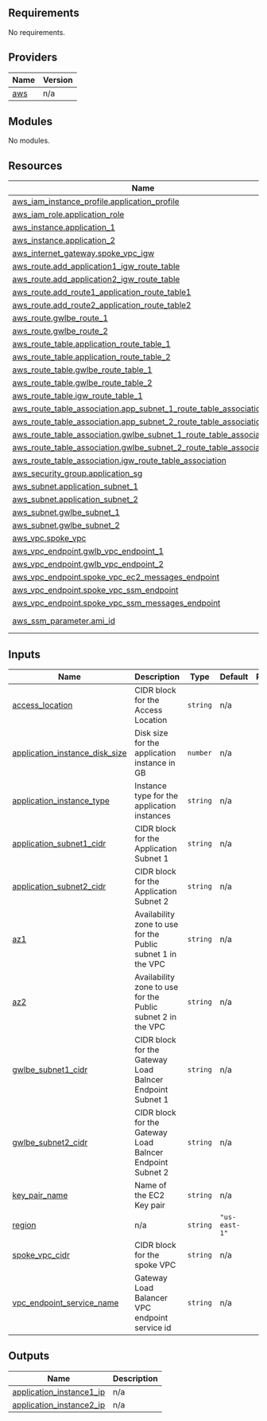 ## Requirements

No requirements.

## Providers

| Name | Version |
|------|---------|
| <a name="provider_aws"></a> [aws](#provider\_aws) | n/a |

## Modules

No modules.

## Resources

| Name | Type |
|------|------|
| [aws_iam_instance_profile.application_profile](https://registry.terraform.io/providers/hashicorp/aws/latest/docs/resources/iam_instance_profile) | resource |
| [aws_iam_role.application_role](https://registry.terraform.io/providers/hashicorp/aws/latest/docs/resources/iam_role) | resource |
| [aws_instance.application_1](https://registry.terraform.io/providers/hashicorp/aws/latest/docs/resources/instance) | resource |
| [aws_instance.application_2](https://registry.terraform.io/providers/hashicorp/aws/latest/docs/resources/instance) | resource |
| [aws_internet_gateway.spoke_vpc_igw](https://registry.terraform.io/providers/hashicorp/aws/latest/docs/resources/internet_gateway) | resource |
| [aws_route.add_application1_igw_route_table](https://registry.terraform.io/providers/hashicorp/aws/latest/docs/resources/route) | resource |
| [aws_route.add_application2_igw_route_table](https://registry.terraform.io/providers/hashicorp/aws/latest/docs/resources/route) | resource |
| [aws_route.add_route1_application_route_table1](https://registry.terraform.io/providers/hashicorp/aws/latest/docs/resources/route) | resource |
| [aws_route.add_route2_application_route_table2](https://registry.terraform.io/providers/hashicorp/aws/latest/docs/resources/route) | resource |
| [aws_route.gwlbe_route_1](https://registry.terraform.io/providers/hashicorp/aws/latest/docs/resources/route) | resource |
| [aws_route.gwlbe_route_2](https://registry.terraform.io/providers/hashicorp/aws/latest/docs/resources/route) | resource |
| [aws_route_table.application_route_table_1](https://registry.terraform.io/providers/hashicorp/aws/latest/docs/resources/route_table) | resource |
| [aws_route_table.application_route_table_2](https://registry.terraform.io/providers/hashicorp/aws/latest/docs/resources/route_table) | resource |
| [aws_route_table.gwlbe_route_table_1](https://registry.terraform.io/providers/hashicorp/aws/latest/docs/resources/route_table) | resource |
| [aws_route_table.gwlbe_route_table_2](https://registry.terraform.io/providers/hashicorp/aws/latest/docs/resources/route_table) | resource |
| [aws_route_table.igw_route_table_1](https://registry.terraform.io/providers/hashicorp/aws/latest/docs/resources/route_table) | resource |
| [aws_route_table_association.app_subnet_1_route_table_association](https://registry.terraform.io/providers/hashicorp/aws/latest/docs/resources/route_table_association) | resource |
| [aws_route_table_association.app_subnet_2_route_table_association](https://registry.terraform.io/providers/hashicorp/aws/latest/docs/resources/route_table_association) | resource |
| [aws_route_table_association.gwlbe_subnet_1_route_table_association](https://registry.terraform.io/providers/hashicorp/aws/latest/docs/resources/route_table_association) | resource |
| [aws_route_table_association.gwlbe_subnet_2_route_table_association](https://registry.terraform.io/providers/hashicorp/aws/latest/docs/resources/route_table_association) | resource |
| [aws_route_table_association.igw_route_table_association](https://registry.terraform.io/providers/hashicorp/aws/latest/docs/resources/route_table_association) | resource |
| [aws_security_group.application_sg](https://registry.terraform.io/providers/hashicorp/aws/latest/docs/resources/security_group) | resource |
| [aws_subnet.application_subnet_1](https://registry.terraform.io/providers/hashicorp/aws/latest/docs/resources/subnet) | resource |
| [aws_subnet.application_subnet_2](https://registry.terraform.io/providers/hashicorp/aws/latest/docs/resources/subnet) | resource |
| [aws_subnet.gwlbe_subnet_1](https://registry.terraform.io/providers/hashicorp/aws/latest/docs/resources/subnet) | resource |
| [aws_subnet.gwlbe_subnet_2](https://registry.terraform.io/providers/hashicorp/aws/latest/docs/resources/subnet) | resource |
| [aws_vpc.spoke_vpc](https://registry.terraform.io/providers/hashicorp/aws/latest/docs/resources/vpc) | resource |
| [aws_vpc_endpoint.gwlb_vpc_endpoint_1](https://registry.terraform.io/providers/hashicorp/aws/latest/docs/resources/vpc_endpoint) | resource |
| [aws_vpc_endpoint.gwlb_vpc_endpoint_2](https://registry.terraform.io/providers/hashicorp/aws/latest/docs/resources/vpc_endpoint) | resource |
| [aws_vpc_endpoint.spoke_vpc_ec2_messages_endpoint](https://registry.terraform.io/providers/hashicorp/aws/latest/docs/resources/vpc_endpoint) | resource |
| [aws_vpc_endpoint.spoke_vpc_ssm_endpoint](https://registry.terraform.io/providers/hashicorp/aws/latest/docs/resources/vpc_endpoint) | resource |
| [aws_vpc_endpoint.spoke_vpc_ssm_messages_endpoint](https://registry.terraform.io/providers/hashicorp/aws/latest/docs/resources/vpc_endpoint) | resource |
| [aws_ssm_parameter.ami_id](https://registry.terraform.io/providers/hashicorp/aws/latest/docs/data-sources/ssm_parameter) | data source |

## Inputs

| Name | Description | Type | Default | Required |
|------|-------------|------|---------|:--------:|
| <a name="input_access_location"></a> [access\_location](#input\_access\_location) | CIDR block for the Access Location | `string` | n/a | yes |
| <a name="input_application_instance_disk_size"></a> [application\_instance\_disk\_size](#input\_application\_instance\_disk\_size) | Disk size for the application instance in GB | `number` | n/a | yes |
| <a name="input_application_instance_type"></a> [application\_instance\_type](#input\_application\_instance\_type) | Instance type for the application instances | `string` | n/a | yes |
| <a name="input_application_subnet1_cidr"></a> [application\_subnet1\_cidr](#input\_application\_subnet1\_cidr) | CIDR block for the Application Subnet 1 | `string` | n/a | yes |
| <a name="input_application_subnet2_cidr"></a> [application\_subnet2\_cidr](#input\_application\_subnet2\_cidr) | CIDR block for the Application Subnet 2 | `string` | n/a | yes |
| <a name="input_az1"></a> [az1](#input\_az1) | Availability zone to use for the Public subnet 1 in the VPC | `string` | n/a | yes |
| <a name="input_az2"></a> [az2](#input\_az2) | Availability zone to use for the Public subnet 2 in the VPC | `string` | n/a | yes |
| <a name="input_gwlbe_subnet1_cidr"></a> [gwlbe\_subnet1\_cidr](#input\_gwlbe\_subnet1\_cidr) | CIDR block for the Gateway Load Balncer Endpoint Subnet 1 | `string` | n/a | yes |
| <a name="input_gwlbe_subnet2_cidr"></a> [gwlbe\_subnet2\_cidr](#input\_gwlbe\_subnet2\_cidr) | CIDR block for the Gateway Load Balncer Endpoint Subnet 2 | `string` | n/a | yes |
| <a name="input_key_pair_name"></a> [key\_pair\_name](#input\_key\_pair\_name) | Name of the EC2 Key pair | `string` | n/a | yes |
| <a name="input_region"></a> [region](#input\_region) | n/a | `string` | `"us-east-1"` | no |
| <a name="input_spoke_vpc_cidr"></a> [spoke\_vpc\_cidr](#input\_spoke\_vpc\_cidr) | CIDR block for the spoke VPC | `string` | n/a | yes |
| <a name="input_vpc_endpoint_service_name"></a> [vpc\_endpoint\_service\_name](#input\_vpc\_endpoint\_service\_name) | Gateway Load Balancer VPC endpoint service id | `string` | n/a | yes |

## Outputs

| Name | Description |
|------|-------------|
| <a name="output_application_instance1_ip"></a> [application\_instance1\_ip](#output\_application\_instance1\_ip) | n/a |
| <a name="output_application_instance2_ip"></a> [application\_instance2\_ip](#output\_application\_instance2\_ip) | n/a |
